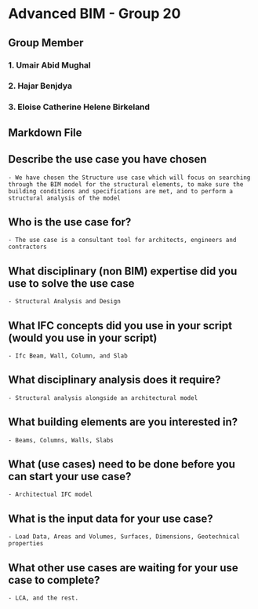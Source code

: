 # Advanced BIM - Group 20
## Group Member
### 1. Umair Abid Mughal
### 2. Hajar Benjdya
### 3. Eloise Catherine Helene Birkeland


## Markdown File
## Describe the use case you have chosen
	- We have chosen the Structure use case which will focus on searching through the BIM model for the structural elements, to make sure the building conditions and specifications are met, and to perform a structural analysis of the model  
## Who is the use case for?
	- The use case is a consultant tool for architects, engineers and contractors
## What disciplinary (non BIM) expertise did you use to solve the use case
	- Structural Analysis and Design
## What IFC concepts did you use in your script (would you use in your script)
	- Ifc Beam, Wall, Column, and Slab 
## What disciplinary analysis does it require?
	- Structural analysis alongside an architectural model
## What building elements are you interested in?
	- Beams, Columns, Walls, Slabs
## What (use cases) need to be done before you can start your use case?
	- Architectual IFC model
## What is the input data for your use case?
	- Load Data, Areas and Volumes, Surfaces, Dimensions, Geotechnical properties
## What other use cases are waiting for your use case to complete?
	- LCA, and the rest. 
